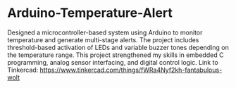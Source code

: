 # Arduino-Temperature-Alert
Designed a microcontroller-based system using Arduino to monitor temperature and generate multi-stage alerts. The project includes threshold-based activation of LEDs and variable buzzer tones depending on the temperature range. This project strengthened my skills in embedded C programming, analog sensor interfacing, and digital control logic.
Link to Tinkercad: https://www.tinkercad.com/things/fWRa4Nyf2kh-fantabulous-wolt
